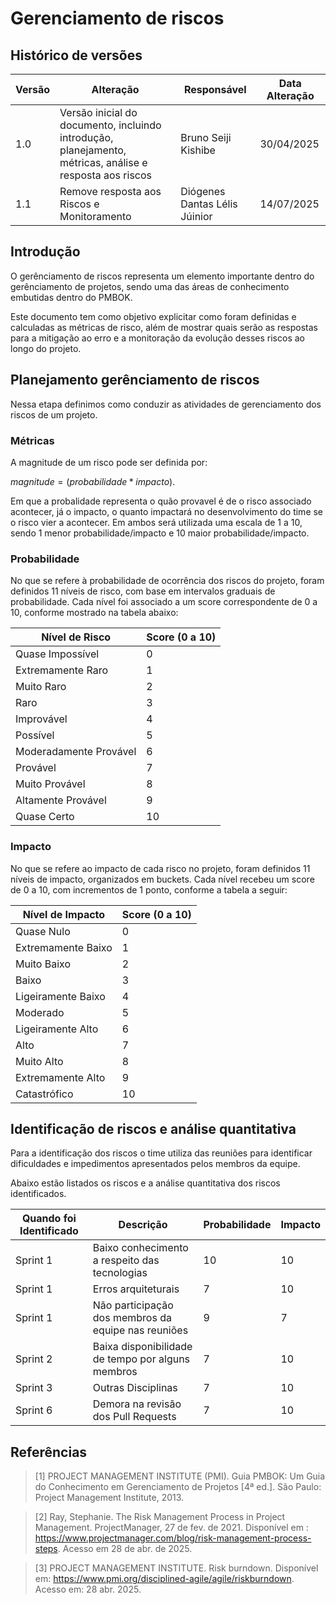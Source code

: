 # Gerenciamento de riscos

## Histórico de versões

| Versão | Alteração       | Responsável         | Data Alteração |
|--------|-----------------|---------------------|----------------|
| 1.0    | Versão inicial do documento, incluindo introdução, planejamento, métricas, análise e resposta aos riscos  | Bruno Seiji Kishibe | 30/04/2025 |
| 1.1    | Remove resposta aos Riscos e Monitoramento  | Diógenes Dantas Lélis Júinior | 14/07/2025 |

## Introdução

O gerênciamento de riscos representa um elemento importante dentro do gerênciamento de projetos, sendo uma das áreas de conhecimento embutidas dentro do PMBOK.

Este documento tem como objetivo explicitar como foram definidas e calculadas as métricas de risco, além de mostrar quais serão as respostas para a mitigação ao erro e a monitoração da evolução desses riscos ao longo do projeto.

## Planejamento gerênciamento de riscos

Nessa etapa definimos como conduzir as atividades de gerenciamento dos riscos de um projeto.

### Métricas

A magnitude de um risco pode ser definida por: 

$magnitude = (probabilidade * impacto)$.

Em que a probalidade representa o quão provavel é de o risco associado acontecer, já o impacto, o quanto impactará no desenvolvimento do time se o risco vier a acontecer. Em ambos será utilizada uma escala de 1 a 10, sendo 1 menor probabilidade/impacto e 10 maior probabilidade/impacto.

### Probabilidade

No que se refere à probabilidade de ocorrência dos riscos do projeto, foram definidos 11 níveis de risco, com base em intervalos graduais de probabilidade. Cada nível foi associado a um score correspondente de 0 a 10, conforme mostrado na tabela abaixo:

| Nível de Risco          | Score (0 a 10) |
|--------------------------|----------------|
| Quase Impossível         | 0              |
| Extremamente Raro        | 1              |
| Muito Raro               | 2              |
| Raro                     | 3              |
| Improvável               | 4              |
| Possível                 | 5              |
| Moderadamente Provável   | 6              |
| Provável                 | 7              |
| Muito Provável           | 8              |
| Altamente Provável       | 9              |
| Quase Certo              | 10             |

### Impacto

No que se refere ao impacto de cada risco no projeto, foram definidos 11 níveis de impacto, organizados em buckets. Cada nível recebeu um score de 0 a 10, com incrementos de 1 ponto, conforme a tabela a seguir:

| Nível de Impacto        | Score (0 a 10) |
|--------------------------|----------------|
| Quase Nulo               | 0              |
| Extremamente Baixo       | 1              |
| Muito Baixo              | 2              |
| Baixo                    | 3              |
| Ligeiramente Baixo       | 4              |
| Moderado                 | 5              |
| Ligeiramente Alto        | 6              |
| Alto                     | 7              |
| Muito Alto               | 8              |
| Extremamente Alto        | 9              |
| Catastrófico             | 10             |


## Identificação de riscos e análise quantitativa

Para a identificação dos riscos o time utiliza das reuniões para identificar dificuldades e impedimentos apresentados pelos membros da equipe.

Abaixo estão listados os riscos e a análise quantitativa dos riscos identificados.

| Quando foi Identificado | Descrição                                           | Probabilidade | Impacto |
| ----------------------- | --------------------------------------------------- | ------------- | ------- |
| Sprint 1                | Baixo conhecimento a respeito das tecnologias       | 10            | 10      |
| Sprint 1                | Erros arquiteturais                                 | 7             | 10      |
| Sprint 1                | Não participação dos membros da equipe nas reuniões | 9             | 7       |
| Sprint 2                | Baixa disponibilidade de tempo por alguns membros   | 7             | 10      |
| Sprint 3                | Outras Disciplinas                                  | 7             | 10      |
| Sprint 6                | Demora na revisão dos Pull Requests                 | 7             | 10      |


## Referências

> [1] PROJECT MANAGEMENT INSTITUTE (PMI). Guia PMBOK: Um Guia do Conhecimento em Gerenciamento de Projetos [4ª ed.]. São Paulo: Project Management Institute, 2013.

> [2] Ray, Stephanie. The Risk Management Process in Project Management. ProjectManager, 27 de fev. de 2021. Disponível em : https://www.projectmanager.com/blog/risk-management-process-steps. Acesso em 28 de abr. de 2025.

> [3] PROJECT MANAGEMENT INSTITUTE. Risk burndown. Disponível em: https://www.pmi.org/disciplined-agile/agile/riskburndown. Acesso em: 28 abr. 2025.


